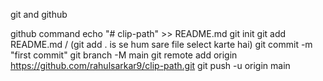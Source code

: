 <!-- clip path ka shape nikalna -->
<!-- *https://bennettfeely.com/clippy/ -->

<!-- agar hume koi or curve ya shape chahiyee to hum css clip path codepen bhi search kar sakte hai -->

git and github

github command
echo "# clip-path" >> README.md
git init
git add README.md / (git add . is se hum sare file select karte hai)
git commit -m "first commit"
git branch -M main
git remote add origin https://github.com/rahulsarkar9/clip-path.git
git push -u origin main
